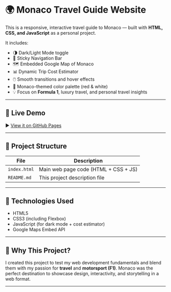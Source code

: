 # 🌍 Monaco Travel Guide Website

This is a responsive, interactive travel guide to Monaco — built with **HTML, CSS, and JavaScript** as a personal project.

It includes:
- 🌗 Dark/Light Mode toggle
- 📌 Sticky Navigation Bar
- 🗺️ Embedded Google Map of Monaco
- 📊 Dynamic Trip Cost Estimator
- 🖱️ Smooth transitions and hover effects
- 🎯 Monaco-themed color palette (red & white)
- 💡 Focus on **Formula 1**, luxury travel, and personal travel insights

---

## 🚀 Live Demo
▶️ [View it on GitHub Pages](https://htmlpreview.github.io/?https://github.com/KrrishKapoor/Monaco-travel-site/blob/main/index.html)  

---

## 📁 Project Structure

| File | Description |
|------|-------------|
| `index.html` | Main web page code (HTML + CSS + JS) |
| `README.md` | This project description file |

---

## 🔧 Technologies Used
- HTML5
- CSS3 (including Flexbox)
- JavaScript (for dark mode + cost estimator)
- Google Maps Embed API

---

## 💭 Why This Project?

I created this project to test my web development fundamentals and blend them with my passion for **travel** and **motorsport (F1)**. Monaco was the perfect destination to showcase design, interactivity, and storytelling in a web format.

---
